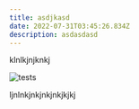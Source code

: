 ```yaml
---
title: asdjkasd
date: 2022-07-31T03:45:26.834Z
description: asdasdasd
---
```

klnlkjnjknkj

![tests](/img/apple-touch-icon.png "sadad")

ljnlnkjnkjnkjnkjkjkj
